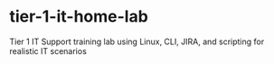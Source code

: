# tier-1-it-home-lab
Tier 1 IT Support training lab using Linux, CLI, JIRA, and scripting for realistic IT scenarios
